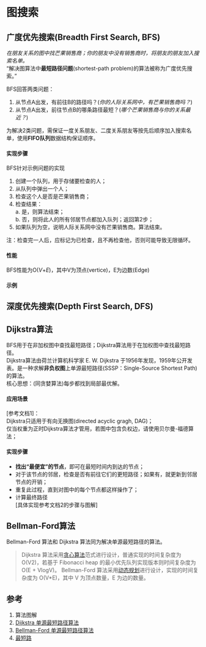 # 图搜索

## 广度优先搜索(Breadth First Search, BFS)
*在朋友关系的图中找芒果销售商；你的朋友中没有销售商时，将朋友的朋友加入搜索名单。*  
“解决图算法中**最短路径问题**(shortest-path problem)的算法被称为广度优先搜索。”

BFS回答两类问题：
1. 从节点A出发，有前往B的路径吗？(*你的人际关系网中，有芒果销售商吗？*)
2. 从节点A出发，前往节点B的哪条路径最短？(*哪个芒果销售商与你的关系最近？*)

为解决2类问题，需保证一度关系朋友、二度关系朋友等按先后顺序加入搜索名单，使用**FIFO队列**数据结构保证顺序。

#### 实现步骤
BFS针对示例问题的实现
1. 创建一个队列，用于存储要检查的人；
2. 从队列中弹出一个人；
3. 检查这个人是否是芒果销售商；
4. 检查结果：  
  a. 是，则算法结束；  
  b. 否，则将此人的所有邻居节点都加入队列；返回第2步；
5. 如果队列为空，说明人际关系网中没有芒果销售商。算法结束。

注：检查完一人后，应标记为已检查，且不再检查他，否则可能导致无限循环。

#### 性能
BFS性能为O(*V*+*E*)，其中V为顶点(vertice)，E为边数(Edge)

#### 示例

## 深度优先搜索(Depth First Search, DFS)


## Dijkstra算法
BFS用于在非加权图中查找最短路径；Dijkstra算法用于在加权图中查找最短路径。  
Dijkstra算法由荷兰计算机科学家 E. W. Dijkstra 于1956年发现，1959年公开发表。是一种求解**非负权图**上单源最短路径(SSSP：Single-Source Shortest Path)的算法。  
核心思想：(同贪婪算法)每步都找到局部最优解。

#### 应用场景
[参考文档1]：  
Dijkstra只适用于有向无换图(directed acyclic gragh, DAG)；  
仅当权重为正时Dijkstra算法才管用，若图中包含负权边，请使用贝尔曼-福德算法；

#### 实现步骤
- **找出“最便宜”的节点**，即可在最短时间内到达的节点；
- 对于该节点的邻居，检查是否有前往它们的更短路径；如果有，就更新到邻居节点的开销；
- 重复此过程，直到对图中的每个节点都这样操作了；
- 计算最终路径  
[具体实现参考文档2的步骤与图解]  

## Bellman-Ford算法
Bellman-Ford 算法和 Dijkstra 算法同为解决单源最短路径的算法。  
> Dijkstra 算法采用[贪心算法](base_algo.md#贪婪算法)范式进行设计，普通实现的时间复杂度为 O(V2)，若基于 Fibonacci heap 的最小优先队列实现版本则时间复杂度为 O(E + VlogV)。
> Bellman-Ford 算法采用[动态规划](base_algo.md#动态规划)进行设计，实现的时间复杂度为 O(V*E)，其中 V 为顶点数量，E 为边的数量。  

## 参考
1. 算法图解
2. [Dijkstra 单源最短路径算法](https://www.cnblogs.com/gaochundong/p/dijkstra_algorithm.html)  
3. [Bellman-Ford 单源最短路径算法](https://www.cnblogs.com/gaochundong/p/bellman_ford_algorithm.html)
4. [最短路](https://oi-wiki.org/graph/shortest-path/)
